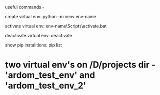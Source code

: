 useful commands -

create virtual env: python -m venv env-name

activate virtual env: env-name\Scripts\activate.bat

deactivate virtual env: deactivate

show pip installtions: pip list

# two virtual env's on /D/projects dir - 'ardom_test_env' and 'ardom_test_env_2'